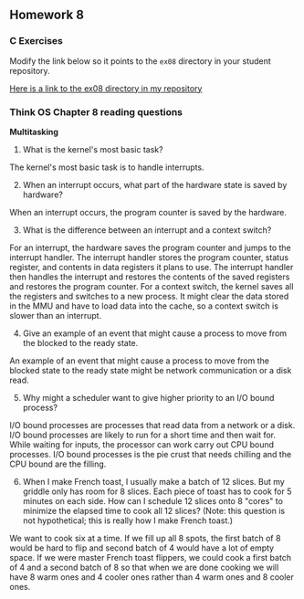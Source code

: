 ## Homework 8

### C Exercises

Modify the link below so it points to the `ex08` directory in your
student repository.

[Here is a link to the ex08 directory in my repository](https://github.com/ericasaywhat/ExercisesInC/tree/master/exercises/ex08)

### Think OS Chapter 8 reading questions

**Multitasking**

1) What is the kernel's most basic task?

The kernel's most basic task is to handle interrupts.

2) When an interrupt occurs, what part of the hardware state is saved by hardware?

When an interrupt occurs, the program counter is saved by the hardware.

3) What is the difference between an interrupt and a context switch?

For an interrupt, the hardware saves the program counter and jumps to the interrupt handler. The interrupt handler stores the program counter, status register, and contents in data registers it plans to use. The interrupt handler then handles the interrupt and restores the contents of the saved registers and restores the program counter.
For a context switch, the kernel saves all the registers and switches to a new process. It might clear the data stored in the MMU and have to load data into the cache, so a context switch is slower than an interrupt.

4) Give an example of an event that might cause a process to move from the blocked to the ready state.

An example of an event that might cause a process to move from the blocked state to the ready state might be network communication or a disk read.

5) Why might a scheduler want to give higher priority to an I/O bound process?

I/O bound processes are processes that read data from a network or a disk. I/O bound processes are likely to run for a short time and then wait for. While waiting for inputs, the processor can work carry out CPU bound processes. I/O bound processes is the pie crust that needs chilling and the CPU bound are the filling.

6) When I make French toast, I usually make a batch of 12 slices.  But my griddle only has room for 8 slices. 
Each piece of toast has to cook for 5 minutes on each side.  How can I schedule 12 slices onto 8 "cores"
to minimize the elapsed time to cook all 12 slices?  (Note: this question is not hypothetical; 
this is really how I make French toast.)

We want to cook six at a time. If we fill up all 8 spots, the first batch of 8 would be hard to flip and second batch of 4 would have a lot of empty space. If we were master French toast flippers, we could cook a first batch of 4 and a second batch of 8 so that when we are done cooking we will have 8 warm ones and 4 cooler ones rather than 4 warm ones and 8 cooler ones.

